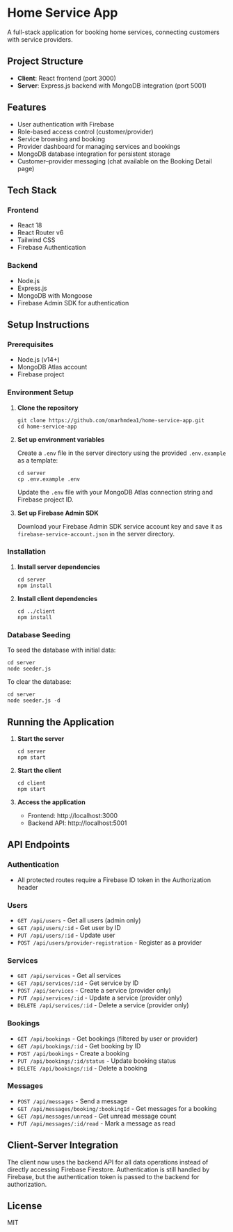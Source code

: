 # Home Service App

A full-stack application for booking home services, connecting customers with service providers.

## Project Structure

- **Client**: React frontend (port 3000)
- **Server**: Express.js backend with MongoDB integration (port 5001)

## Features

- User authentication with Firebase
- Role-based access control (customer/provider)
- Service browsing and booking
- Provider dashboard for managing services and bookings
- MongoDB database integration for persistent storage
- Customer–provider messaging (chat available on the Booking Detail page)

## Tech Stack

### Frontend
- React 18
- React Router v6
- Tailwind CSS
- Firebase Authentication

### Backend
- Node.js
- Express.js
- MongoDB with Mongoose
- Firebase Admin SDK for authentication

## Setup Instructions

### Prerequisites
- Node.js (v14+)
- MongoDB Atlas account
- Firebase project

### Environment Setup

1. **Clone the repository**
   ```
   git clone https://github.com/omarhmdea1/home-service-app.git
   cd home-service-app
   ```

2. **Set up environment variables**

   Create a `.env` file in the server directory using the provided `.env.example` as a template:
   ```
   cd server
   cp .env.example .env
   ```

   Update the `.env` file with your MongoDB Atlas connection string and Firebase project ID.

3. **Set up Firebase Admin SDK**

   Download your Firebase Admin SDK service account key and save it as `firebase-service-account.json` in the server directory.

### Installation

1. **Install server dependencies**
   ```
   cd server
   npm install
   ```

2. **Install client dependencies**
   ```
   cd ../client
   npm install
   ```

### Database Seeding

To seed the database with initial data:

```
cd server
node seeder.js
```

To clear the database:

```
cd server
node seeder.js -d
```

## Running the Application

1. **Start the server**
   ```
   cd server
   npm start
   ```

2. **Start the client**
   ```
   cd client
   npm start
   ```

3. **Access the application**
   - Frontend: http://localhost:3000
   - Backend API: http://localhost:5001

## API Endpoints

### Authentication
- All protected routes require a Firebase ID token in the Authorization header

### Users
- `GET /api/users` - Get all users (admin only)
- `GET /api/users/:id` - Get user by ID
- `PUT /api/users/:id` - Update user
- `POST /api/users/provider-registration` - Register as a provider

### Services
- `GET /api/services` - Get all services
- `GET /api/services/:id` - Get service by ID
- `POST /api/services` - Create a service (provider only)
- `PUT /api/services/:id` - Update a service (provider only)
- `DELETE /api/services/:id` - Delete a service (provider only)

### Bookings
- `GET /api/bookings` - Get bookings (filtered by user or provider)
- `GET /api/bookings/:id` - Get booking by ID
- `POST /api/bookings` - Create a booking
- `PUT /api/bookings/:id/status` - Update booking status
- `DELETE /api/bookings/:id` - Delete a booking

### Messages
- `POST /api/messages` - Send a message
- `GET /api/messages/booking/:bookingId` - Get messages for a booking
- `GET /api/messages/unread` - Get unread message count
- `PUT /api/messages/:id/read` - Mark a message as read

## Client-Server Integration

The client now uses the backend API for all data operations instead of directly accessing Firebase Firestore. Authentication is still handled by Firebase, but the authentication token is passed to the backend for authorization.

## License

MIT
